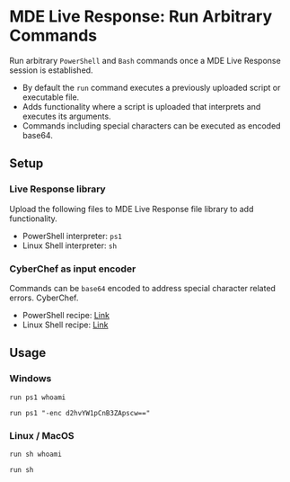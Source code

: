 # MDE Live Response: Run Arbitrary Commands
Run arbitrary `PowerShell` and `Bash` commands once a MDE Live Response session is established. 
* By default the `run` command executes a previously uploaded script or executable file.
* Adds functionality where a script is uploaded that interprets and executes its arguments.
* Commands including special characters can be executed as encoded base64.

## Setup
### Live Response library
Upload the following files to MDE Live Response file library to add functionality.
* PowerShell interpreter: `ps1`
* Linux Shell interpreter: `sh`
  
### CyberChef as input encoder
Commands can be `base64` encoded to address special character related errors. CyberChef.
* PowerShell recipe: [Link](https://gchq.github.io/CyberChef/#recipe=To_Base64('A-Za-z0-9%2B/%3D')Find_/_Replace(%7B'option':'Regex','string':'%5E'%7D,'run%20ps1%20%22-enc%20',true,false,true,false)Find_/_Replace(%7B'option':'Regex','string':'$'%7D,'%22',true,false,true,false))
* Linux Shell recipe: [Link](https://gchq.github.io/CyberChef/#recipe=To_Base64('A-Za-z0-9%2B/%3D')Find_/_Replace(%7B'option':'Regex','string':'%5E'%7D,'run%20sh%20%22-enc%20',true,false,true,false)Find_/_Replace(%7B'option':'Regex','string':'$'%7D,'%22',true,false,true,false))

## Usage
### Windows
```
run ps1 whoami
```
```
run ps1 "-enc d2hvYW1pCnB3ZApscw=="
```

### Linux / MacOS
```
run sh whoami
```
```
run sh 
```

